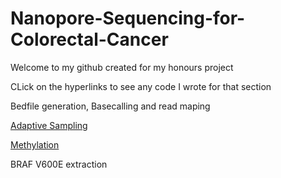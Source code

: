 # Nanopore-Sequencing-for-Colorectal-Cancer

Welcome to my github created for my honours project

CLick on the hyperlinks to see any code I wrote for that section

Bedfile generation, Basecalling and read maping

[Adaptive Sampling](https://github.com/hansa436/Nanopore-Sequencing-for-Colorectal-Cancer/blob/main/Adaptive_sampling.md) 

[Methylation](https://github.com/hansa436/Nanopore-Sequencing-for-Colorectal-Cancer/blob/main/Methylation.md)

BRAF V600E extraction

